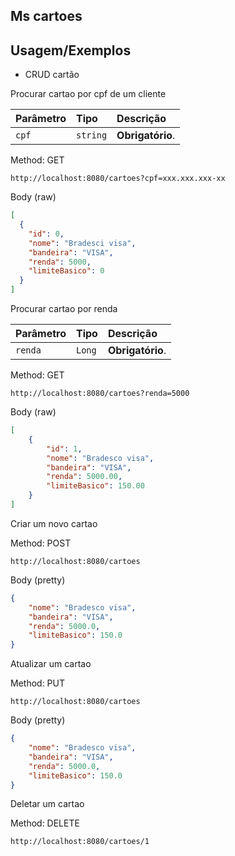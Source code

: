 ## Ms cartoes 

## Usagem/Exemplos

- CRUD cartão

Procurar cartao por cpf de um cliente

| Parâmetro   | Tipo       | Descrição                           |
| :---------- | :--------- | :---------------------------------- |
| `cpf` | `string` | **Obrigatório**. |

Method: GET
```
http://localhost:8080/cartoes?cpf=xxx.xxx.xxx-xx
```
Body (raw)
```JSON
[
  {
    "id": 0,
    "nome": "Bradesci visa",
    "bandeira": "VISA",
    "renda": 5000,
    "limiteBasico": 0
  }
]
```

Procurar cartao por renda


| Parâmetro   | Tipo       | Descrição                           |
| :---------- | :--------- | :---------------------------------- |
| `renda` | `Long` | **Obrigatório**. |

Method: GET
```
http://localhost:8080/cartoes?renda=5000
```
Body (raw)
```JSON
[
    {
        "id": 1,
        "nome": "Bradesco visa",
        "bandeira": "VISA",
        "renda": 5000.00,
        "limiteBasico": 150.00
    }
]
```
Criar um novo cartao

Method: POST
```
http://localhost:8080/cartoes
```
Body (pretty)
```JSON
{
    "nome": "Bradesco visa",
    "bandeira": "VISA",
    "renda": 5000.0,
    "limiteBasico": 150.0
}
```
Atualizar um cartao

Method: PUT
```
http://localhost:8080/cartoes
```
Body (pretty)
```JSON
{
    "nome": "Bradesco visa",
    "bandeira": "VISA",
    "renda": 5000.0,
    "limiteBasico": 150.0
}
```
Deletar um cartao

Method: DELETE
```
http://localhost:8080/cartoes/1
```
